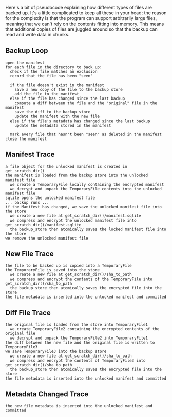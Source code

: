 
Here's a bit of pseudocode explaining how different types of files are backed up.  It's a little
complicated to keep all these in your head; the reason for the complexity is that the program can
support arbitrarily large files, meaning that we can't rely on the contents fitting into memory.
This means that additional copies of files are juggled around so that the backup can read and write
data in chunks.  

## Backup Loop

```
open the manifest
for each file in the directory to back up:
  check if the file matches an exclusion
  record that the file has been "seen"

  if the file doesn't exist in the manifest
    save a new copy of the file to the backup store
    add the file to the manifest
  else if the file has changed since the last backup
    compute a diff between the file and the "original" file in the manifest
    save the diff to the backup store
    update the manifest with the new file
  else if the file's metadata has changed since the last backup
    update the metadata stored in the manifest

  mark every file that hasn't been "seen" as deleted in the manifest
close the manifest
```

## Manifest Trace

```
a file object for the unlocked manifest is created in get_scratch_dir()
the manifest is loaded from the backup store into the unlocked manifest file
  we create a TemporaryFile locally containing the encrypted manifest
  we decrypt and unpack the TemporaryFile contents into the unlocked manifest file
sqlite opens the unlocked manifest file
... backup runs ...
if the Manifest has changed, we save the unlocked manifest file into the store
  we create a new file at get_scratch_dir()/manifest.sqlite
  we compress and encrypt the unlocked manifest file into get_scratch_dir()/manifest.sqlite
  the backup_store then atomically saves the locked manifest file into the store
we remove the unlocked manifest file
```

## New File Trace

```
the file to be backed up is copied into a TemporaryFile
the TemporaryFile is saved into the store
  we create a new file at get_scratch_dir()/sha_to_path
  we compress and encrypt the contents of the TemporaryFile into get_scratch_dir()/sha_to_path
  the backup_store then atomically saves the encrypted file into the store
the file metadata is inserted into the unlocked manifest and committed
```

## Diff File Trace

```
the original file is loaded from the store into TemporaryFile1
  we create TemporaryFile2 containing the encrypted contents of the original file
  we decrypt and unpack the TemporaryFile2 into TemporaryFile1
the diff between the new file and the original file is written to TemporaryFile3
we save TemporaryFile3 into the backup store
  we create a new file at get_scratch_dir()/sha_to_path
  we compress and encrypt the contents of TemporaryFile3 into get_scratch_dir()/sha_to_path
  the backup_store then atomically saves the encrypted file into the store
the file metadata is inserted into the unlocked manifest and committed
```

## Metadata Changed Trace

```
the new file metadata is inserted into the unlocked manifest and committed
```

